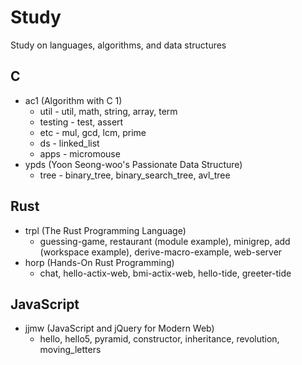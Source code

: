 # Study
Study on languages, algorithms, and data structures

## C
- ac1 (Algorithm with C 1)
  - util - util, math, string, array, term
  - testing - test, assert
  - etc - mul, gcd, lcm, prime
  - ds - linked_list
  - apps - micromouse
- ypds (Yoon Seong-woo's Passionate Data Structure) 
  - tree - binary_tree, binary_search_tree, avl_tree

## Rust
- trpl (The Rust Programming Language)
  - guessing-game, restaurant (module example), minigrep, add (workspace example), derive-macro-example, web-server
- horp (Hands-On Rust Programming)
  - chat, hello-actix-web, bmi-actix-web, hello-tide, greeter-tide

## JavaScript
- jjmw (JavaScript and jQuery for Modern Web)
  - hello, hello5, pyramid, constructor, inheritance, revolution, moving_letters
